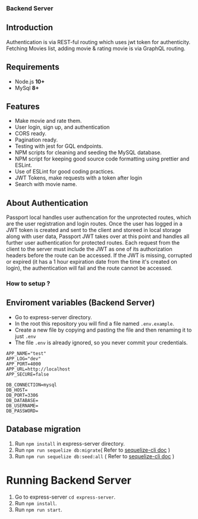 ### Backend Server

## Introduction

Authentication is via REST-ful routing which uses jwt token for authenticity.
Fetching Movies list, adding movie & rating movie is via GraphQL routing.

## Requirements

*   Node.js **10+**
*   MySql **8+**
## Features
*   Make movie and rate them.
*   User login, sign up, and authentication
*   CORS ready.
*   Pagination ready.
*   Testing with  jest for GQL endpoints.
*   NPM scripts for cleaning and seeding the MySQL database.
*   NPM script for keeping good source code formatting using prettier and ESLint.
*   Use of ESLint for good coding practices.
*   JWT Tokens, make requests with a token after login
*   Search with movie name.

## About Authentication
Passport local handles user authencation for the unprotected routes, which are the user registration and login routes.
Once the user has logged in a JWT token is created and sent to the client and storeed in local storage along with user data, Passport JWT takes over at this point and handles all further user authentication for protected routes.
Each request from the client to the server must include the JWT as one of its authorization headers before the route can be accessed. If the JWT is missing, corrupted or expired (it has a 1 hour expiration date from the time it's created on login), the authentication will fail and the route cannot be accessed.

### How to setup ?
## Enviroment variables (Backend Server)
* Go to express-server directory. 
* In the root this repository you will find a file named `.env.example`.
* Create a new file by copying and pasting the file and then renaming it to just `.env`
* The file `.env` is already ignored, so you never commit your credentials.

```
APP_NAME="test"
APP_LOG="dev"
APP_PORT=4000
APP_URL=http://localhost
APP_SECURE=false

DB_CONNECTION=mysql
DB_HOST=
DB_PORT=3306
DB_DATABASE=
DB_USERNAME=
DB_PASSWORD=

```

## Database migration

1. Run `npm install` in express-server directory.
2. Run `npm run sequelize db:migrate`( Refer to [sequelize-cli doc](https://github.com/sequelize/cli#usage) )
3. Run `npm run sequelize db:seed:all` ( Refer to [sequelize-cli doc](https://github.com/sequelize/cli#usage) )

# Running Backend Server 

1. Go to express-server `cd express-server`.
2. Run `npm install`.
3. Run `npm run start`.

